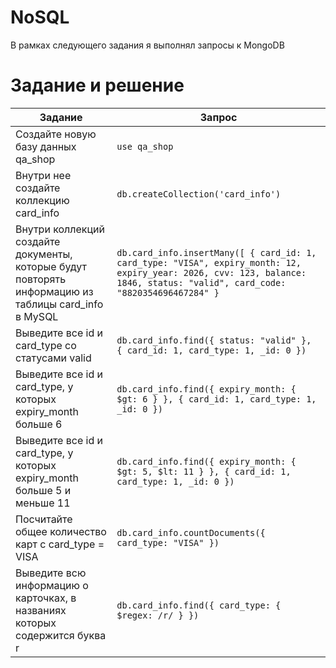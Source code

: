 # NoSQL
В рамках следующего задания я выполнял запросы к MongoDB
# Задание и решение
| **Задание**                                                                                             | **Запрос**                                                                                                                                                                                                                                                                                                                                                                                                                                        |
|--------------------------------------------------------------------------------------------------------|---------------------------------------------------------------------------------------------------------------------------------------------------------------------------------------------------------------------------------------------------------------------------------------------------------------------------------------------------------------------------------------------------------------------------------------------------|
| Создайте новую базу данных qa_shop                                                                      | `use qa_shop`                                                                                                                                                                                                                                                                                                                                                                                                                                     |
| Внутри нее создайте коллекцию card_info                                                                  | `db.createCollection('card_info')`                                                                                                                                                                                                                                                                                                                                                                                                                |
| Внутри коллекций создайте документы, которые будут повторять информацию из таблицы card_info в MySQL    | `db.card_info.insertMany([ { card_id: 1, card_type: "VISA", expiry_month: 12, expiry_year: 2026, cvv: 123, balance: 1846, status: "valid", card_code: "8820354696467284" }`                                                                                                                                                            |
| Выведите все id и card_type со статусами valid                                                          | `db.card_info.find({ status: "valid" }, { card_id: 1, card_type: 1, _id: 0 })`                                                                                                                                                                                                                                                                                                           |
| Выведите все id и card_type, у которых expiry_month больше 6                                           | `db.card_info.find({ expiry_month: { $gt: 6 } }, { card_id: 1, card_type: 1, _id: 0 })`                                                                                                                                                                                                                                                                                               |
| Выведите все id и card_type, у которых expiry_month больше 5 и меньше 11                              | `db.card_info.find({ expiry_month: { $gt: 5, $lt: 11 } }, { card_id: 1, card_type: 1, _id: 0 })`                                                                                                                                                                                                                                                                                    |
| Посчитайте общее количество карт с card_type = VISA                                                     | `db.card_info.countDocuments({ card_type: "VISA" })`                                                                                                                                                                                                                                                                                                                                  |
| Выведите всю информацию о карточках, в названиях которых содержится буква r                            | `db.card_info.find({ card_type: { $regex: /r/ } })`                                                                                                                                                                                                                                                                                                                                  |
